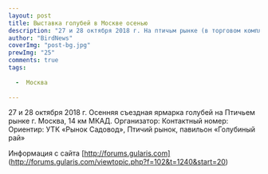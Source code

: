 ```yaml
---
layout: post
title: Выставка голубей в Москве осенью
description: "27 и 28 октября 2018 г. На птичьм рынке (в торговом комплексе «Садовод») пройдет традиционная выставка голубей"
author: "BirdNews"
coverImg: "post-bg.jpg"
prewImg: "25"
comments: true
tags:
 
  -  Москва
 
---
```


27 и 28 октября 2018 г.
Осенняя съездная ярмарка голубей на Птичьем рынке 
г. Москва, 14 км МКАД.
Организатор:
Контактный номер:
Ориентир: УТК «Рынок Садовод», Птичий рынок, павильон «Голубиный рай»

Информация с сайта 
[http://forums.gularis.com]
(http://forums.gularis.com/viewtopic.php?f=102&t=1240&start=20)